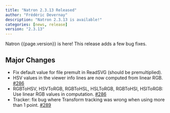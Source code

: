 ```yaml
---
title: "Natron 2.3.13 Released"
author: "Frédéric Devernay"
description: "Natron 2.3.13 is available!"
categories: [news, release]
version: "2.3.13"
---
```


Natron {{page.version}} is here!  This release adds a few bug fixes.

## Major Changes

- Fix default value for file premult in ReadSVG (should be premultiplied).
- HSV values in the viewer info lines are now computed from linear RGB. [#286](https://github.com/NatronGitHub/Natron/issues/286)
- RGBToHSV, HSVToRGB, RGBToHSL, HSLToRGB, RGBToHSI, HSIToRGB: Use linear RGB values in computation. [#286](https://github.com/NatronGitHub/Natron/issues/286)
- Tracker: fix bug where Transform tracking was wrong when using more than 1 point. [#289](https://github.com/NatronGitHub/Natron/issues/289)
